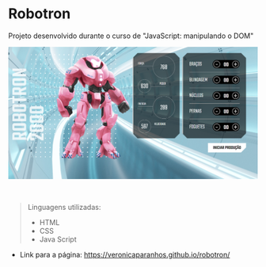 # Robotron

Projeto desenvolvido durante o curso de "JavaScript: manipulando o DOM"

![image](./img/robotron_home.png)

<br />

> Linguagens utilizadas:
>
> - HTML
> - CSS
> - Java Script

- Link para a página: https://veronicaparanhos.github.io/robotron/
